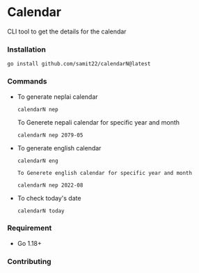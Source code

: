 # Calendar

CLI tool to get the details for the calendar

### Installation

```
go install github.com/samit22/calendarN@latest
```

### Commands

- To generate neplai calendar

  ```
  calendarN nep
  ```

  To Generete nepali calendar for specific year and month

  ```
  calendarN nep 2079-05
  ```

- To generate english calendar

  ```
  calendarN eng
  ```

      To Generete english calendar for specific year and month

  ```
  calendarN nep 2022-08
  ```

- To check today's date
  ```
  calendarN today
  ```

### Requirement

- Go 1.18+

### Contributing
